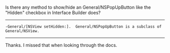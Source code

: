 Is there any method to show/hide an General/NSPopUpButton like the "Hidden" checkbox in Interface Builder does?

----

    -General/[NSView setHidden:].  General/NSPopUpButton is a subclass of General/NSView.

----

Thanks. I missed that when looking through the docs.